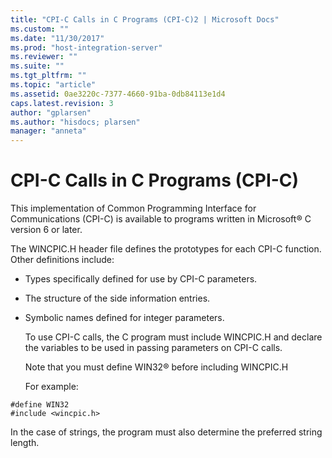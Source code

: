 ```yaml
---
title: "CPI-C Calls in C Programs (CPI-C)2 | Microsoft Docs"
ms.custom: ""
ms.date: "11/30/2017"
ms.prod: "host-integration-server"
ms.reviewer: ""
ms.suite: ""
ms.tgt_pltfrm: ""
ms.topic: "article"
ms.assetid: 0ae3220c-7377-4660-91ba-0db84113e1d4
caps.latest.revision: 3
author: "gplarsen"
ms.author: "hisdocs; plarsen"
manager: "anneta"
---
```

# CPI-C Calls in C Programs (CPI-C)
This implementation of Common Programming Interface for Communications (CPI-C) is available to programs written in Microsoft® C version 6 or later.  
  
 The WINCPIC.H header file defines the prototypes for each CPI-C function. Other definitions include:  
  
- Types specifically defined for use by CPI-C parameters.  
  
- The structure of the side information entries.  
  
- Symbolic names defined for integer parameters.  
  
  To use CPI-C calls, the C program must include WINCPIC.H and declare the variables to be used in passing parameters on CPI-C calls.  
  
  Note that you must define WIN32® before including WINCPIC.H  
  
  For example:  
  
```  
#define WIN32  
#include <wincpic.h>  
```  
  
 In the case of strings, the program must also determine the preferred string length.